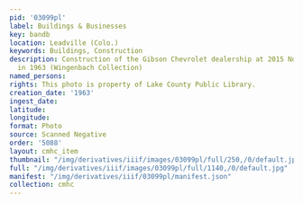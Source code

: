 ```yaml
---
pid: '03099pl'
label: Buildings & Businesses
key: bandb
location: Leadville (Colo.)
keywords: Buildings, Construction
description: Construction of the Gibson Chevrolet dealership at 2015 North Poplar
  in 1963 (Wingenbach Collection)
named_persons: 
rights: This photo is property of Lake County Public Library.
creation_date: '1963'
ingest_date: 
latitude: 
longitude: 
format: Photo
source: Scanned Negative
order: '5088'
layout: cmhc_item
thumbnail: "/img/derivatives/iiif/images/03099pl/full/250,/0/default.jpg"
full: "/img/derivatives/iiif/images/03099pl/full/1140,/0/default.jpg"
manifest: "/img/derivatives/iiif/03099pl/manifest.json"
collection: cmhc
---
```

